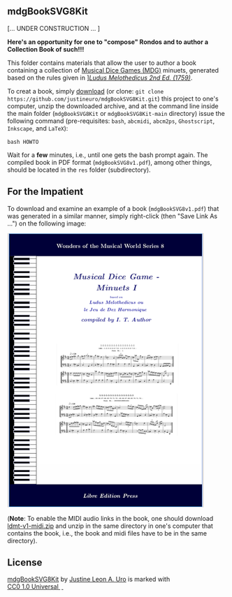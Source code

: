 ## mdgBookSVG8Kit

[... UNDER CONSTRUCTION ... ]  



**Here's an opportunity for one to "compose" Rondos and to author a Collection Book of such!!!** 

This folder contains materials that allow the user to author a book containing a collection of [Musical Dice Games (MDG)](https://en.wikipedia.org/wiki/Musikalisches_W%C3%BCrfelspiel) minuets, generated based on the rules given in ][*Ludus Melothedicus  2nd Ed. (1759)*](https://imslp.org/wiki/Ludus_Melothedicus_(Anonymous)).  

To creat a book, simply [download](https://github.com/justineuro/mdgBookSVG8Kit/archive/main.zip) (or clone: `git clone https://github.com/justineuro/mdgBookSVG8Kit.git`) this project to one's computer, unzip the downloaded archive, and at the command line inside the main folder (`mdgBookSVG8Kit` or `mdgBookSVG8Kit-main` directory) issue the following command (pre-requisites: `bash`, `abcmidi`, `abcm2ps`, `Ghostscript`, `Inkscape`, and `LaTeX`):

```shell
bash HOWTO
```

Wait for a **few** minutes, i.e., until one gets the bash prompt again.  The compiled book in PDF format (`mdgBookSVG8v1.pdf`), among other things, should be located in the `res` folder (subdirectory).  


## For the Impatient
To download and examine an example of a book (`mdgBookSVG8v1.pdf`) that was generated in a similar manner, simply right-click (then "Save Link As ...") on the following image:

[![Front Cover](./mdgBookSVG8v1-tit.png)](https://justineuro.github.io/mdgBookSVG8Kit/mdgBookSVG8v1.pdf)

(**Note**: To enable the MIDI audio links in the book, one should download [ldmt-v1-midi.zip](https://justineuro.github.io/mdgBookSVGKit/ldmt-v1-midis.zip) and unzip in the same directory in one's computer that contains the book, i.e., the book and midi files have to be in the same directory).


## License
<p xmlns:cc="http://creativecommons.org/ns#" xmlns:dct="http://purl.org/dc/terms/">
    <a property="dct:title" rel="cc:attributionURL" href="https://github.com/justineuro/mdgBookSVG8Kit">mdgBookSVG8Kit</a> by 
    <a rel="cc:attributionURL dct:creator" property="cc:attributionName" href="https://justineuro.github.io/">Justine Leon A. Uro</a> is marked with 
    <a href="https://creativecommons.org/publicdomain/zero/1.0/?ref=chooser-v1" target="_blank" rel="license noopener noreferrer" style="display:inline-block;">CC0 1.0 Universal
        <img style="height:22px!important;margin-left:3px;vertical-align:text-bottom;" src="https://mirrors.creativecommons.org/presskit/icons/cc.svg?ref=chooser-v1" alt="">
        <img style="height:22px!important;margin-left:3px;vertical-align:text-bottom;" src="https://mirrors.creativecommons.org/presskit/icons/zero.svg?ref=chooser-v1" alt="">
    </a>
</p>